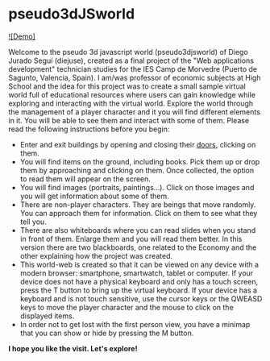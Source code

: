 # pseudo3dJSworld

[![Demo]](https://youtu.be/LsXU9L-P95c)



Welcome to the pseudo 3d javascript world (pseudo3djsworld) of Diego Jurado Seguí (diejuse), created as a final project of the "Web applications development" technician studies for the IES Camp de Morvedre (Puerto de Sagunto, Valencia, Spain).
I am/was professor of economic subjects at High School and the idea for this project was to create a small sample virtual world full of educational resources where users can gain knowledge while exploring and interacting with the virtual world.
Explore the world through the management of a player character and it you will find different elements in it. You will be able to see them and interact with some of them. Please read the following instructions before you begin:
- Enter and exit buildings by opening and closing their <u>doors</u>, clicking on them.
- You will find items on the ground, including books. Pick them up or drop them by approaching and clicking on them. Once collected, the option to read them will appear on the screen.
- You will find images (portraits, paintings...). Click on those images and you will get information about some of them.
- There are non-player characters. They are beings that move randomly. You can approach them for information. Click on them to see what they tell you.
- There are also whiteboards where you can read slides when you stand in front of them. Enlarge them and you will read them better. In this version there are two blackboards, one related to the Economy and the other explaining how the project was created.
- This world-web is created so that it can be viewed on any device with a modern browser: smartphone, smartwatch, tablet or computer. If your device does not have a physical keyboard and only has a touch screen, press the T button to bring up the virtual keyboard. If your device has a keyboard and is not touch sensitive, use the cursor keys or the QWEASD keys to move the player character and the mouse to click on the displayed items.
- In order not to get lost with the first person view, you have a minimap that you can show or hide by pressing the M button.

<b>I hope you like the visit. Let's explore!
